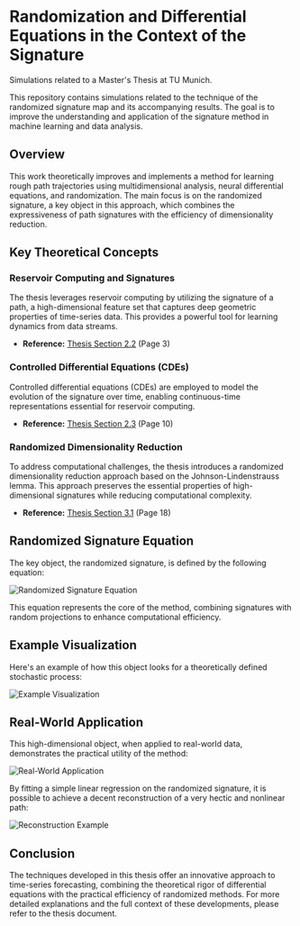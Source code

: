 # Randomization and Differential Equations in the Context of the Signature

Simulations related to a Master's Thesis at TU Munich.

This repository contains simulations related to the technique of the randomized signature map and its accompanying results. The goal is to improve the understanding and application of the signature method in machine learning and data analysis.

## Overview

This work theoretically improves and implements a method for learning rough path trajectories using multidimensional analysis, neural differential equations, and randomization. The main focus is on the randomized signature, a key object in this approach, which combines the expressiveness of path signatures with the efficiency of dimensionality reduction.

## Key Theoretical Concepts

### Reservoir Computing and Signatures
The thesis leverages reservoir computing by utilizing the signature of a path, a high-dimensional feature set that captures deep geometric properties of time-series data. This provides a powerful tool for learning dynamics from data streams.
- **Reference:** [Thesis Section 2.2](https://github.com/vdrvar/signature_randomization_differential-equations/blob/main/thesis/drvar_master_thesis.pdf) (Page 3)

### Controlled Differential Equations (CDEs)
Controlled differential equations (CDEs) are employed to model the evolution of the signature over time, enabling continuous-time representations essential for reservoir computing.
- **Reference:** [Thesis Section 2.3](https://github.com/vdrvar/signature_randomization_differential-equations/blob/main/thesis/drvar_master_thesis.pdf) (Page 10)

### Randomized Dimensionality Reduction
To address computational challenges, the thesis introduces a randomized dimensionality reduction approach based on the Johnson-Lindenstrauss lemma. This approach preserves the essential properties of high-dimensional signatures while reducing computational complexity.
- **Reference:** [Thesis Section 3.1](https://github.com/vdrvar/signature_randomization_differential-equations/blob/main/thesis/drvar_master_thesis.pdf) (Page 18)


## Randomized Signature Equation

The key object, the randomized signature, is defined by the following equation:

![Randomized Signature Equation](https://github.com/vdrvar/rand_and_diff_eq_in_the_context_of_the_sig/assets/48907543/4ba0e164-bd4e-4309-abd5-3cfabc8ecdb9)

This equation represents the core of the method, combining signatures with random projections to enhance computational efficiency.

## Example Visualization

Here's an example of how this object looks for a theoretically defined stochastic process:

![Example Visualization](https://github.com/vdrvar/signature-randomization-differential-equations/assets/48907543/169a3272-255e-4b8e-83ab-fb7ea25ee1da)

## Real-World Application

This high-dimensional object, when applied to real-world data, demonstrates the practical utility of the method:

![Real-World Application](https://github.com/vdrvar/rand_and_diff_eq_in_the_context_of_the_sig/assets/48907543/5e6f2927-4bdc-432c-97b2-883ca4858b16)

By fitting a simple linear regression on the randomized signature, it is possible to achieve a decent reconstruction of a very hectic and nonlinear path:

![Reconstruction Example](https://github.com/vdrvar/rand_and_diff_eq_in_the_context_of_the_sig/assets/48907543/276fd6a8-b9fc-4626-9a21-4084ea0e1d28)

## Conclusion

The techniques developed in this thesis offer an innovative approach to time-series forecasting, combining the theoretical rigor of differential equations with the practical efficiency of randomized methods. For more detailed explanations and the full context of these developments, please refer to the thesis document.
